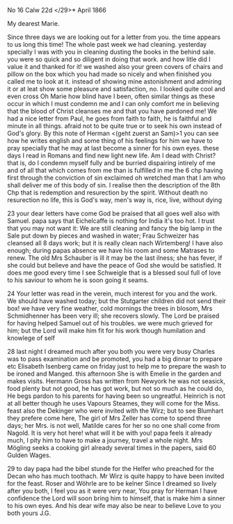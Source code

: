 No 16 Calw 22d </29>* April 1866

My dearest Marie.

Since three days we are looking out for a letter from you. the time appears to us long this time! The whole past week we had cleaning. yesterday specially I was with you in cleaning dusting the books in the behind sale. you were so quick and so diligent in doing that work. and how litle did I value it and thanked for it! we washed also your green covers of chairs and pillow on the box which you had made so nicely and when finished you called me to look at it. instead of showing mine astonishment and admiring it or at leat show some pleasure and satisfaction, no. I looked quite cool and even cross Oh Marie how blind have I been, often similar things as these occur in which I must condemn me and I can only comfort me in believing that the blood of Christ cleanses me and that you have pardoned me! We had a nice letter from Paul, he goes from faith to faith, he is faithful and minute in all things. afraid not to be quite true or to seek his own instead of God's glory. By this note of Herman <(geht zuerst an Sam)>1 you can see how he writes english and some thing of his feelings for him we have to pray specially that he may at last become a sinner for his own eyes. these days I read in Romans and find new light new life. Am I dead with Christ? that is, do I condemn myself fully and be burried dispairing intirely of me and of all that which comes from me than is fulfilled in me the 6 chp having first through the conviction of sin exclaimed oh wretched man that I am who shall deliver me of this body of sin. I realise then the description of the 8th Chp that is redemption and resurection by the spirit. Without death no resurection no life, this is God's way, men's way is, rice, live, without dying

23 your dear letters have come God be praised that all goes well also with Samuel. papa says that Eichelcaffe is nothing for India it's too hot. I trust that you may not want it: We are still cleaning and fancy the big lamp in the Sale put down by pieces and washed in water; Frau Schweizer has cleansed all 8 days work; but it is really clean nach Wirtemberg! I have also enough; during papas absence we have his room and some Matrases to renew. The old Mrs Schauber is ill it may be the last ilness; she has fever, if she could but believe and have the peace of God she would be satisfied. It does me good every time I see Schweigle that is a blessed soul full of love to his saviour to whom he is soon going it seams.

24 Your letter was read in the verein, much interest for you and the work. We should have washed today; but the Stutgarter children did not send their box! we have very fine weather, cold mornings the trees in blosom, Mrs Schmidhenner has been very ill; she recovers slowly. The Lord be praised for having helped Samuel out of his troubles. we were much grieved for him; but the Lord will make him fit for his work though humilation and knowlege of self

28 last night I dreamed much after you both you were very busy Charles was to pass examination and be promoted, you had a big dinnar to prepare etc Elisabeth Isenberg came on friday just to help me to prepare the wash to be ironed and Manged. this afternoon She is with Emelie in the garden and makes visits. Hermann Gross has written from Newyork he was not seasick, food plenty but not good, he has got work, but not so much as he could do, He begs pardon to his parents for having been so ungreatful. Heinrich is not at all better though he uses Vapours Steames, they will come for the Miss. feast also the Dekinger who were invited with the Wirz; but to see Blumhart they prefere come here, The girl of Mrs Zeller has come to spend three days; her Mrs. is not well, Matilde cares for her so no one shall come from Nagold. It is very hot here! what will it be with you! papa feels it already much, I pity him to have to make a journey, travel a whole night. Mrs Mögling seeks a cooking girl already several times in the papers, said 60 Gulden Wages.

29 to day papa had the bibel stunde for the Helfer who preached for the Decan who has much toothach. Mr Wirz is quite happy to have been invited for the feast. Roser and Wöhrle are to be kelner Since I dreamed so lively after you both, I feel you as it were very near, You pray for Herman I have confidence the Lord will soon bring him to himself, that is make him a sinner to his own eyes. And his dear wife may also be near to believe 
 Love to you both
 yours J.G.
